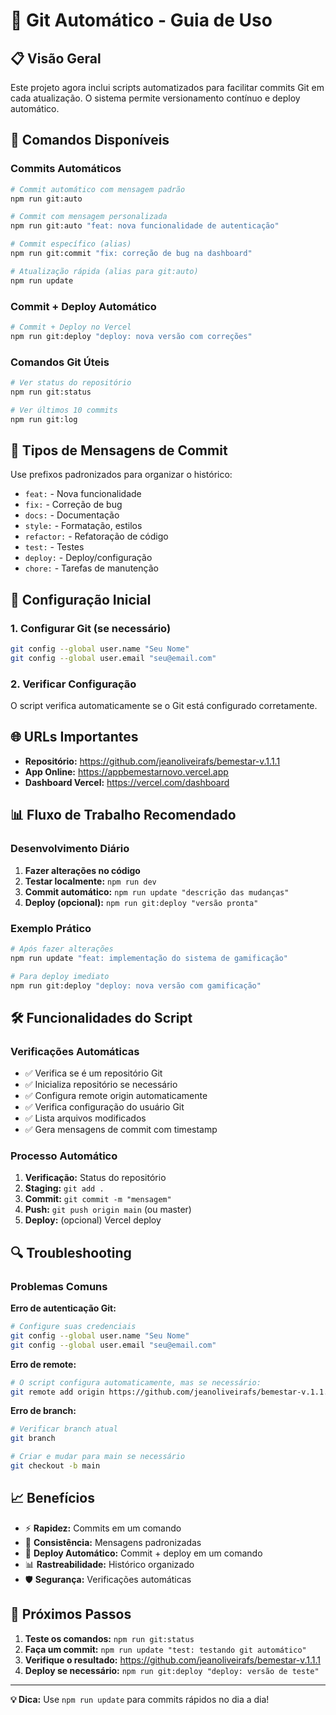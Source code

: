 # 🔄 Git Automático - Guia de Uso

## 📋 Visão Geral

Este projeto agora inclui scripts automatizados para facilitar commits Git em cada atualização. O sistema permite versionamento contínuo e deploy automático.

## 🚀 Comandos Disponíveis

### Commits Automáticos

```bash
# Commit automático com mensagem padrão
npm run git:auto

# Commit com mensagem personalizada
npm run git:auto "feat: nova funcionalidade de autenticação"

# Commit específico (alias)
npm run git:commit "fix: correção de bug na dashboard"

# Atualização rápida (alias para git:auto)
npm run update
```

### Commit + Deploy Automático

```bash
# Commit + Deploy no Vercel
npm run git:deploy "deploy: nova versão com correções"
```

### Comandos Git Úteis

```bash
# Ver status do repositório
npm run git:status

# Ver últimos 10 commits
npm run git:log
```

## 📝 Tipos de Mensagens de Commit

Use prefixos padronizados para organizar o histórico:

- `feat:` - Nova funcionalidade
- `fix:` - Correção de bug
- `docs:` - Documentação
- `style:` - Formatação, estilos
- `refactor:` - Refatoração de código
- `test:` - Testes
- `deploy:` - Deploy/configuração
- `chore:` - Tarefas de manutenção

## 🔧 Configuração Inicial

### 1. Configurar Git (se necessário)

```bash
git config --global user.name "Seu Nome"
git config --global user.email "seu@email.com"
```

### 2. Verificar Configuração

O script verifica automaticamente se o Git está configurado corretamente.

## 🌐 URLs Importantes

- **Repositório:** https://github.com/jeanoliveirafs/bemestar-v.1.1.1
- **App Online:** https://appbemestarnovo.vercel.app
- **Dashboard Vercel:** https://vercel.com/dashboard

## 📊 Fluxo de Trabalho Recomendado

### Desenvolvimento Diário

1. **Fazer alterações no código**
2. **Testar localmente:** `npm run dev`
3. **Commit automático:** `npm run update "descrição das mudanças"`
4. **Deploy (opcional):** `npm run git:deploy "versão pronta"`

### Exemplo Prático

```bash
# Após fazer alterações
npm run update "feat: implementação do sistema de gamificação"

# Para deploy imediato
npm run git:deploy "deploy: nova versão com gamificação"
```

## 🛠️ Funcionalidades do Script

### Verificações Automáticas

- ✅ Verifica se é um repositório Git
- ✅ Inicializa repositório se necessário
- ✅ Configura remote origin automaticamente
- ✅ Verifica configuração do usuário Git
- ✅ Lista arquivos modificados
- ✅ Gera mensagens de commit com timestamp

### Processo Automático

1. **Verificação:** Status do repositório
2. **Staging:** `git add .`
3. **Commit:** `git commit -m "mensagem"`
4. **Push:** `git push origin main` (ou master)
5. **Deploy:** (opcional) Vercel deploy

## 🔍 Troubleshooting

### Problemas Comuns

**Erro de autenticação Git:**
```bash
# Configure suas credenciais
git config --global user.name "Seu Nome"
git config --global user.email "seu@email.com"
```

**Erro de remote:**
```bash
# O script configura automaticamente, mas se necessário:
git remote add origin https://github.com/jeanoliveirafs/bemestar-v.1.1.1.git
```

**Erro de branch:**
```bash
# Verificar branch atual
git branch

# Criar e mudar para main se necessário
git checkout -b main
```

## 📈 Benefícios

- ⚡ **Rapidez:** Commits em um comando
- 🔄 **Consistência:** Mensagens padronizadas
- 🚀 **Deploy Automático:** Commit + deploy em um comando
- 📊 **Rastreabilidade:** Histórico organizado
- 🛡️ **Segurança:** Verificações automáticas

## 🎯 Próximos Passos

1. **Teste os comandos:** `npm run git:status`
2. **Faça um commit:** `npm run update "test: testando git automático"`
3. **Verifique o resultado:** https://github.com/jeanoliveirafs/bemestar-v.1.1.1
4. **Deploy se necessário:** `npm run git:deploy "deploy: versão de teste"`

---

**💡 Dica:** Use `npm run update` para commits rápidos no dia a dia!